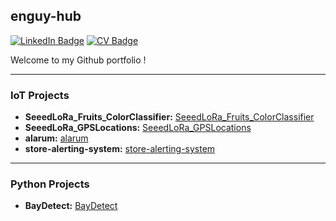 ## enguy-hub

[![LinkedIn Badge](https://img.shields.io/badge/My-LinkedIn-blue)](https://www.linkedin.com/in/hien-n-20ab20a5/)
[![CV Badge](https://img.shields.io/badge/My-CV-critical)]()

Welcome to my Github portfolio !

---

### IoT Projects

- **SeeedLoRa_Fruits_ColorClassifier:** [SeeedLoRa_Fruits_ColorClassifier](https://github.com/enguy-hub/SeeedLoRa_Fruits_ColorClassifier)
- **SeeedLoRa_GPSLocations:** [SeeedLoRa_GPSLocations](https://github.com/enguy-hub/SeeedLoRa_GPSLocations)
- **alarum:** [alarum](https://github.com/enguy-hub/alarum)
- **store-alerting-system:** [store-alerting-system](https://github.com/enguy-hub/store-alerting-system)

---

### Python Projects

- **BayDetect:** [BayDetect](https://github.com/enguy-hub/BayDetect)
